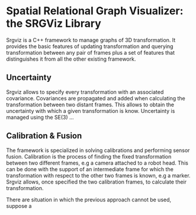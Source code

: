 Spatial Relational Graph Visualizer: the SRGViz Library
========================

Srgviz is a C++ framework to manage graphs of 3D transformation. 
It provides the basic features of updating transformation and querying transformation between any pair of frames plus a set of features that distinguishes it from all the other existing framework.

Uncertainty
-------
Srgviz allows to specify every transformation with an associated covariance. Covariances are propagated and added when calculating the transformation between two distant frames. This allows to obtain the uncertainty with which a given transformation is know. 
Uncertainty is managed using the SE(3) ...

Calibration & Fusion
--------
The framework is specialized in solving calibrations and performing sensor fusion.
Calibration is the process of finding the fixed transformation between two different frames, e.g a camera attached to a robot head. This can be done with the support of an intermediate frame for which the transformation with respect to the other two frames is known, e.g a marker. Srgviz allows, once specified the two calibration frames, to calculate their transformation.

There are situation in which the previous approach cannot be used, suppose a 
